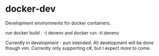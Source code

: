 # docker-dev
Development environments for docker containers.

run docker build . -t devenv
and docker run -ti devenv

Currently in development - pun intended.
All development will be done though vim.
Currently only supporting c#, but I expect more to come.
